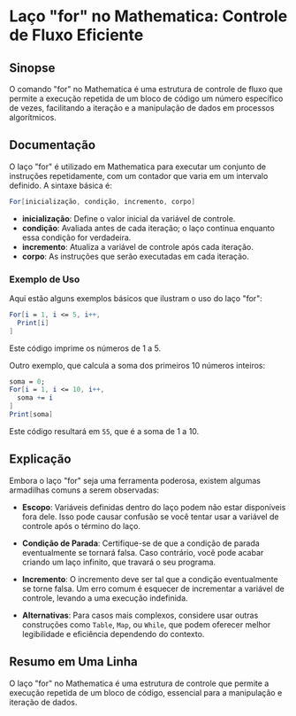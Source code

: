 <!--
Meta Description: # Laço "for" no Mathematica: Controle de Fluxo Eficiente ## Sinopse O comando "for" no Mathematica é uma estrutura de controle de fluxo que permite a ...
Meta Keywords: que, laço, mathematica, controle, condição
-->

# Laço "for" no Mathematica: Controle de Fluxo Eficiente

## Sinopse
O comando "for" no Mathematica é uma estrutura de controle de fluxo que permite a execução repetida de um bloco de código um número específico de vezes, facilitando a iteração e a manipulação de dados em processos algorítmicos.

## Documentação
O laço "for" é utilizado em Mathematica para executar um conjunto de instruções repetidamente, com um contador que varia em um intervalo definido. A sintaxe básica é:

```mathematica
For[inicialização, condição, incremento, corpo]
```

- **inicialização**: Define o valor inicial da variável de controle.
- **condição**: Avaliada antes de cada iteração; o laço continua enquanto essa condição for verdadeira.
- **incremento**: Atualiza a variável de controle após cada iteração.
- **corpo**: As instruções que serão executadas em cada iteração.

### Exemplo de Uso
Aqui estão alguns exemplos básicos que ilustram o uso do laço "for":

```mathematica
For[i = 1, i <= 5, i++,
  Print[i]
]
```
Este código imprime os números de 1 a 5.

Outro exemplo, que calcula a soma dos primeiros 10 números inteiros:

```mathematica
soma = 0;
For[i = 1, i <= 10, i++,
  soma += i
]
Print[soma]
```
Este código resultará em `55`, que é a soma de 1 a 10.

## Explicação
Embora o laço "for" seja uma ferramenta poderosa, existem algumas armadilhas comuns a serem observadas:

- **Escopo**: Variáveis definidas dentro do laço podem não estar disponíveis fora dele. Isso pode causar confusão se você tentar usar a variável de controle após o término do laço.
  
- **Condição de Parada**: Certifique-se de que a condição de parada eventualmente se tornará falsa. Caso contrário, você pode acabar criando um laço infinito, que travará o seu programa.

- **Incremento**: O incremento deve ser tal que a condição eventualmente se torne falsa. Um erro comum é esquecer de incrementar a variável de controle, levando a uma execução indefinida.

- **Alternativas**: Para casos mais complexos, considere usar outras construções como `Table`, `Map`, ou `While`, que podem oferecer melhor legibilidade e eficiência dependendo do contexto.

## Resumo em Uma Linha
O laço "for" no Mathematica é uma estrutura de controle que permite a execução repetida de um bloco de código, essencial para a manipulação e iteração de dados.